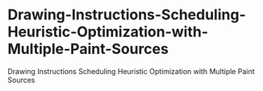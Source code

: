 # Drawing-Instructions-Scheduling-Heuristic-Optimization-with-Multiple-Paint-Sources
Drawing Instructions Scheduling Heuristic Optimization with Multiple Paint Sources
